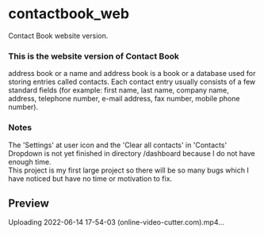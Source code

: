 # contactbook_web
Contact Book website version.


### This is the website version of Contact Book
address book or a name and address book is a book or a database used for storing entries called contacts.
Each contact entry usually consists of a few standard fields (for example: first name, last name, company name, address, telephone number, e-mail address, fax number, mobile phone number).


### Notes
The 'Settings' at user icon and the 'Clear all contacts' in 'Contacts' Dropdown is not yet finished in directory /dashboard because I do not have enough time.  
This project is my first large project so there will be so many bugs which I have noticed but have no time or motivation to fix.

## Preview
Uploading 2022-06-14 17-54-03 (online-video-cutter.com).mp4…

